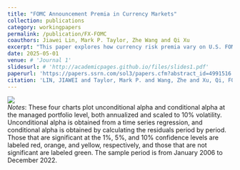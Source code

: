 ```yaml
---
title: "FOMC Announcement Premia in Currency Markets"
collection: publications
category: workingpapers
permalink: /publication/FX-FOMC
coauthors: Jiawei Lin, Mark P. Taylor, Zhe Wang and Qi Xu
excerpt: "This paper explores how currency risk premia vary on U.S. FOMC announcement days. We propose a new measure, the expected reduction in currency option implied variance (EVR), capturing exposure to monetary policy uncertainty. Currencies with higher EVR earn significantly higher returns on announcement days. A long-short strategy based on EVR yields substantial profits, even after adjusting for risk factors. Pre-announcement effects primarily drive these returns, with monetary policy shocks being the dominant factor, while central bank information shocks play a secondary role. The findings align with financial intermediaries' risk constraints, underscoring monetary policy uncertainty as a key driver of cross-sectional currency risk premia."
date: 2025-05-01
venue: # 'Journal 1'
slidesurl: # 'http://academicpages.github.io/files/slides1.pdf'
paperurl: 'https://papers.ssrn.com/sol3/papers.cfm?abstract_id=4991516'
citation: 'LIN, JIAWEI and Taylor, Mark P. and Wang, Zhe and Xu, Qi, FOMC Announcement Premia in Currency Markets (May 01, 2025). Available at SSRN: https://ssrn.com/abstract='
---
```


<img src='/images/IPCA.png'><br/>
*Notes*: These four charts plot unconditional alpha and conditional alpha at the managed portfolio level, both annualized and scaled to 10% volatility. Unconditional alpha is obtained from a time series regression, and conditional alpha is obtained by calculating the residuals period by period. Those that are significant at the 1%, 5%, and 10% confidence levels are labeled red, orange, and yellow, respectively, and those that are not significant are labeled green. The sample period is from January 2006 to December 2022.
